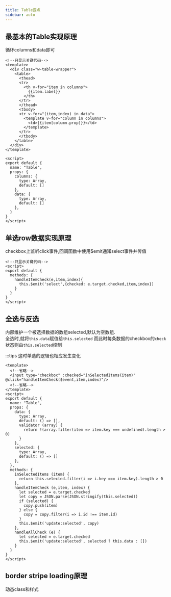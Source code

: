 ```yaml
---
title: Table要点
sidebar: auto
---
```


## 最基本的Table实现原理

循环columns和data即可
```vue
<!--只显示关键代码-->
<template>
  <div class="w-table-wrapper">
    <table>
      <thead>
      <tr>
        <th v-for="item in columns">
          {{item.label}}
        </th>
      </tr>
      </thead>
      <tbody>
      <tr v-for="(item,index) in data">
        <template v-for="column in columns">
          <td>{{item[column.prop]}}</td>
        </template>
      </tr>
      </tbody>
    </table>
  </div>
</template>

<script>
export default {
  name: "Table",
  props: {
    columns: {
      type: Array,
      default: []
    },
    data: {
      type: Array,
      default: []
    },
  }
}
</script>
```

## 单选row数据实现原理

checkbox上监听click事件,回调函数中使用$emit通知select事件并传值
```vue
<!--只显示关键代码-->
<script>
export default {
  methods: {
    handleItemCheck(e,item,index){
      this.$emit('select',{checked: e.target.checked,item,index})
    }
  }
}
</script>

```

## 全选与反选

内部维护一个被选择数据的数组selected,默认为空数组.  
全选时,就将`this.data`赋值给`this.selected`
而此时每条数据的checkbox的`check`状态则由`this.selected`控制

:::tips
这时单选的逻辑也相应发生变化

```vue
<template>
  <!--省略-->
  <input type="checkbox" :checked="inSelectedItems(item)" @click="handleItemCheck($event,item,index)"/>
  <!--省略-->
</template>
<script>
export default {
  name: "Table",
  props: {
    data: {
      type: Array,
      default: () => [],
      validator (array) {
        return !(array.filter(item => item.key === undefined).length > 0)
      }
    },
    selected: {
      type: Array,
      default: () => []
    },
  },
  methods: {
    inSelectedItems (item) {
      return this.selected.filter(i => i.key === item.key).length > 0
    },
    handleItemCheck (e,item, index) {
      let selected = e.target.checked
      let copy = JSON.parse(JSON.stringify(this.selected))
      if (selected) {
        copy.push(item)
      } else {
        copy = copy.filter(i => i.id !== item.id)
      }
      this.$emit('update:selected', copy)
    },
    handleAllCheck (e) {
      let selected = e.target.checked
      this.$emit('update:selected', selected ? this.data : [])
    }
  }
}
</script>
```

## border stripe loading原理
动态class和样式


